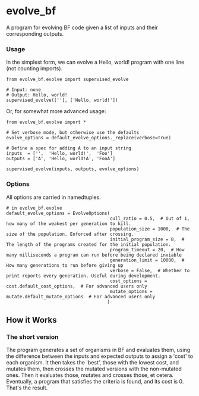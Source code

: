 # evolve_bf
A program for evolving BF code given a list of inputs and their corresponding outputs.

### Usage

In the simplest form, we can evolve a Hello, world! program with one line (not counting imports).

```
from evolve_bf.evolve import supervised_evolve

# Input: none
# Output: Hello, world!
supervised_evolve([''], ['Hello, world!'])
```

Or, for somewhat more advanced usage:

```
from evolve_bf.evolve import *

# Set verbose mode, but otherwise use the defaults
evolve_options = default_evolve_options._replace(verbose=True)

# Define a spec for adding A to an input string
inputs  = ['',  'Hello, world!',  'Foo']
outputs = ['A', 'Hello, world!A', 'FooA']

supervised_evolve(inputs, outputs, evolve_options)
```

### Options

All options are carried in namedtuples.

```
# in evolve_bf.evolve
default_evolve_options = EvolveOptions(
                                       cull_ratio = 0.5,  # Out of 1, how many of the weakest per generation to kill.
                                       population_size = 1000,  # The size of the population. Enforced after crossing.
                                       initial_program_size = 8,  # The length of the programs created for the initial population.
                                       program_timeout = 20,  # How many milliseconds a program can run before being declared inviable
                                       generation_limit = 10000,  # How many generations to run before giving up
                                       verbose = False,  # Whether to print reports every generation. Useful during development.
                                       cost_options = cost.default_cost_options,  # For advanced users only
                                       mutate_options = mutate.default_mutate_options  # For advanced users only
                                      )
```

## How it Works

### The short version
The program generates a set of organisms in BF and evaluates them, using the difference between the inputs and expected outputs to assign a 'cost' to each organism. It then takes the 'best', those with the lowest cost, and mutates them, then crosses the mutated versions with the non-mutated ones. Then it evaluates those, mutates and crosses those, et cetera. Eventually, a program that satisfies the criteria is found, and its cost is 0. That's the result.
